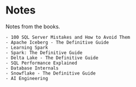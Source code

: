 # Notes

Notes from the books.

    - 100 SQL Server Mistakes and How to Avoid Them
    - Apache Iceberg - The Definitive Guide
    - Learning Spark
    - Spark: The Definitive Guide
    - Delta Lake - The Definitive Guide
    - SQL Performance Explained
    - Database Internals
    - Snowflake - The Definitive Guide
    - AI Engineering